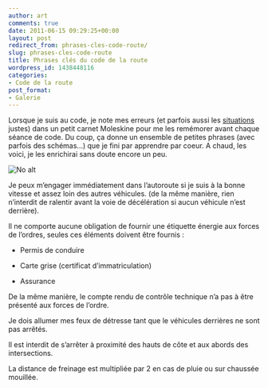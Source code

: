 ```yaml
---
author: art
comments: true
date: 2011-06-15 09:29:25+00:00
layout: post
redirect_from: phrases-cles-code-route/
slug: phrases-cles-code-route
title: Phrases clés du code de la route
wordpress_id: 1438448116
categories:
- Code de la route
post_format:
- Galerie
---
```


Lorsque je suis au code, je note mes erreurs (et parfois aussi les [situations](https://irz.fr/) justes) dans un petit carnet Moleskine pour me les remémorer avant chaque séance de code. Du coup, ça donne un ensemble de petites phrases (avec parfois des schémas...) que je fini par apprendre par coeur. A chaud, les voici, je les enrichirai sans doute encore un peu.

<img alt="No alt" data-src="https://static.irz.fr/2011/06/photo-e1307864768735-1024x485.jpg" src="https://static.irz.fr/thumb.php?size=<100&crop=0&src=https://static.irz.fr/2011/06/photo-e1307864768735-1024x485.jpg" />

Je peux m’engager immédiatement dans l’autoroute si je suis à la bonne vitesse et assez loin des autres véhicules. (de la même manière, rien n’interdit de ralentir avant la voie de décélération si aucun véhicule n’est derrière).

Il ne comporte aucune obligation de fournir une étiquette énergie aux forces de l’ordres, seules ces éléments doivent être fournis :



	
  * Permis de conduire

	
  * Carte grise (certificat d’immatriculation)

	
  * Assurance


De la même manière, le compte rendu de contrôle technique n’a pas à être présenté aux forces de l’ordre.

Je dois allumer mes feux de détresse tant que le véhicules derrières ne sont pas arrêtés.

Il est interdit de s’arrêter à proximité des hauts de côte et aux abords des intersections.

La distance de freinage est multipliée par 2 en cas de pluie ou sur chaussée mouillée.
